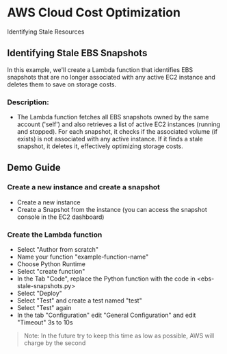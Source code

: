 # AWS Cloud Cost Optimization
Identifying Stale Resources

## Identifying Stale EBS Snapshots
In this example, we'll create a Lambda function that identifies EBS snapshots that are no longer associated with any active EC2 instance and deletes them to save on storage costs.

### Description:
- The Lambda function fetches all EBS snapshots owned by the same account ('self') and also retrieves a list of active EC2 instances (running and stopped). For each snapshot, it checks if the associated volume (if exists) is not associated with any active instance. If it finds a stale snapshot, it deletes it, effectively optimizing storage costs.

## Demo Guide

### Create a new instance and create a snapshot
- Create a new instance
- Create a Snapshot from the instance (you can access the snapshot console in the EC2 dashboard)

### Create the Lambda function
- Select "Author from scratch"
- Name your function "example-function-name"
- Choose Python Runtime
- Select "create function"
- In the Tab "Code", replace the Python function with the code in <ebs-stale-snapshots.py>
- Select "Deploy"
- Select "Test" and create a test named "test"
- Select "Test" again
- In the tab "Configuration" edit "General Configuration" and edit "Timeout" 3s to 10s 
> Note: In the future try to keep this time as low as possible, AWS will charge by the second

